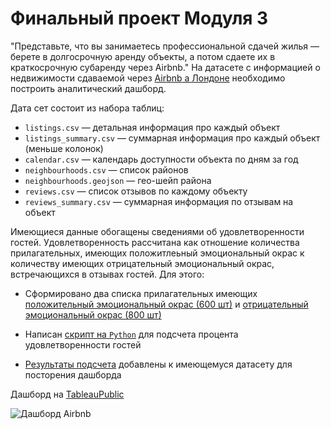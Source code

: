 # Финальный проект Модуля 3

"Представьте, что вы занимаетесь профессиональной сдачей жилья — берете в долгосрочную аренду объекты, а потом сдаете их в краткосрочную субаренду через Airbnb."
На датасете с информацией о недвижимости сдаваемой через [Airbnb а Лондоне](https://www.kaggle.com/labdmitriy/airbnb) необходимо построить аналитический дашборд.

Дата сет состоит из набора таблиц:
- `listings.csv` — детальная информация про каждый объект
- `listings_summary.csv` — суммарная информация про каждый объект (меньше колонок)
- `calendar.csv` — календарь доступности объекта по дням за год
- `neighbourhoods.csv` — список районов
- `neighbourhoods.geojson` — гео-шейп района
- `reviews.csv` — список отзывов по каждому объекту
- `reviews_summary.csv` — суммарная информация по отзывам на объект

Имеющиеся данные обогащены сведениями об удовлетворенности гостей. Удовлетворенность рассчитана как отношение количества прилагательных, имеющих положитлеьный эмоциональный окрас к количеству имеющих отрицательный эмоциональный окрас, встречающихся в отзывах гостей. Для этого:

- Сформировано два списка прилагательных имеющих [положительный эмоциональный окрас (600 шт)](https://github.com/ReIZzz/DE-101/blob/main/Module%203/CapstoneProject/Positive%20Adjectives%20(600)) и [отрицательный эмоциональный окрас (800 шт)](https://github.com/ReIZzz/DE-101/blob/main/Module%203/CapstoneProject/Negative%20Adjectives%20(800))
- Написан [скрипт на `Python`](https://github.com/ReIZzz/DE-101/blob/main/Module%203/CapstoneProject/prepare.py) для подсчета процента удовлетворенности гостей

- [Результаты подсчета](https://github.com/ReIZzz/DE-101/blob/main/Module%203/CapstoneProject/rating.csv) добавлены к имеющемуся датасету для посторения дашборда

Дашборд на [TableauPublic](https://public.tableau.com/views/CapstoneProjectAirbnb_16358502709610/Dashboard?:language=en-US&:display_count=n&:origin=viz_share_link)


![Дашборд Airbnb](https://github.com/ReIZzz/DE-101/blob/main/Module%203/CapstoneProject/img/Listings%20Analysis%20Dash%20(Airbnb).png)
